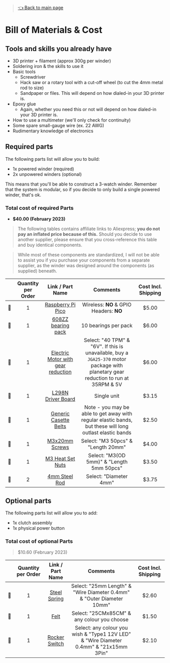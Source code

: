 > [👈 Back to main page](../README.md)

# Bill of Materials & Cost

## Tools and skills you already have

- 3D printer + filament (approx 300g per winder)
- Soldering iron & the skills to use it
- Basic tools
    - Screwdriver
    - Hack saw or a rotary tool with a cut-off wheel (to cut the 4mm metal rod to size)
    - Sandpaper or files. This will depend on how dialed-in your 3D printer is.
- Epoxy glue
    - Again, whether you need this or not will depend on how dialed-in your 3D printer is.
- How to use a multimeter (we'll only check for continuity)
- Some spare small-gauge wire (ex. 22 AWG)
- Rudimentary knowledge of electronics

## Required parts
The following parts list will allow you to build:
- 1x powered winder (required)
- 2x unpowered winders (optional)

This means that you'll be able to construct a 3-watch winder. Remember that the system is modular, so if you decide to only build a single powered winder, that's ok.


### Total cost of required Parts
- **$40.00 (February 2023)**

> The following tables contains affiliate links to Aliexpress; **you do not pay an inflated price because of this.** Should you decide to use another supplier, please ensure that you cross-reference this table and buy identical components. 

> While most of these components are standardized, I will not be able to assist you if you purchase your components from a separate supplier, as the winder was designed around the components (as supplied) beneath.

|     |  Quantity per Order | Link / Part Name                                                             |  Comments                                              |  Cost Incl. Shipping |
| :-: | :------------: | :-------------------------------------------------------------------------------: | :-------------------------------------------------------------------: |:-----:|
| 🔲 | 1               | [Raspberry Pi Pico](https://www.raspberrypi.com/products/raspberry-pi-pico/)      |    Wireless: **NO** & GPIO Headers: **NO**                                                                   | $5.00 |
| 🔲 | 1               | [608ZZ bearing pack ](https://s.click.aliexpress.com/e/_DnpVZLl)                  | 10 bearings per pack                                                  | $6.00 |
| 🔲 | 1               | [Electric Motor with gear reduction](https://s.click.aliexpress.com/e/_DFh9XCj)   | Select: "40 TPM" & "6V". If this is unavailable, buy a `JGA25-370` motor package with planetary gear reduction to run at 35RPM & 5V                                                | $6.00 |
| 🔲 | 1               | [L298N Driver Board](https://s.click.aliexpress.com/e/_DlNaVcV)                   | Single unit                                                           | $3.15 |
| 🔲 | 1               | [Generic Casette Belts](https://www.aliexpress.com/item/4000121675975.html)       | Note - you may be able to get away with regular elastic bands, but these will long outlast elastic bands                | $2.50 |
| 🔲 | 1               | [M3x20mm Screws](https://s.click.aliexpress.com/e/_DcHpk8j)                       | Select: "M3 50pcs" & "Length 20mm"                                    | $4.00 |
| 🔲 | 1               | [M3 Heat Set Nuts](https://s.click.aliexpress.com/e/_DkoJR0R)                     | Select: "M3(OD 5mm)" & "Length 5mm 50pcs"                             | $3.50 |
| 🔲 | 2               | [4mm Steel Rod](https://s.click.aliexpress.com/e/_DFVntit)                        | Select: "Diameter 4mm"                                                | $3.75 |

## Optional parts
The following parts list will allow you to add:
- 1x clutch assembly
- 1x physical power button

### Total cost of optional Parts
> $10.60 (February 2023)

|     |  Quantity per Order | Link / Part Name                                                             |  Comments                                              |  Cost Incl. Shipping |
| :-: | :------------: | :-------------------------------------------------------------------------------: | :-------------------------------------------------------------------: |:-----:
| 🔲  | 1              | [Steel Spring](https://s.click.aliexpress.com/e/_DcHXiu3)                         | Select: "25mm Length" & "Wire Diameter 0.4mm" & "Outer Diameter 10mm" | $2.60 |
| 🔲  | 1              | [Felt](https://s.click.aliexpress.com/e/_DBK6FoB)                                 | Select: "25CMx85CM" & any colour you choose                                      | $1.50 |
| 🔲  | 1              | [Rocker Switch](https://s.click.aliexpress.com/e/_DnFAidJ)                    |  Select: any colour you wish & "Type1 12V LED" & "Wire Diameter 0.4mm" & "21x15mm 3Pin"                | $2.10 |
